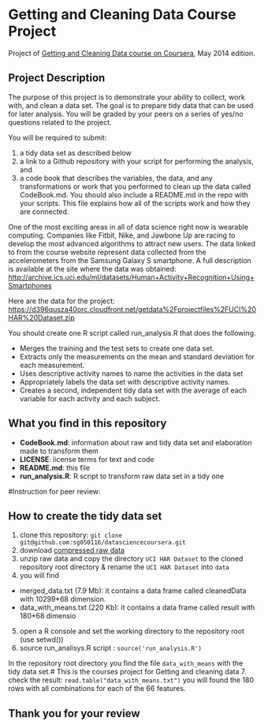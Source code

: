 Getting and Cleaning Data Course Project
========================================

Project of [Getting and Cleaning Data course on Coursera](https://www.coursera.org/course/getdata), May 2014 edition.

## Project Description
The purpose of this project is to demonstrate your ability to collect, work with, and clean a data set.
The goal is to prepare tidy data that can be used for later analysis. You will be graded by your peers
on a series of yes/no questions related to the project.

You will be required to submit:

1. a tidy data set as described below
2. a link to a Github repository with your script for performing the analysis, and
3. a code book that describes the variables, the data, and any transformations or
   work that you performed to clean up the data called CodeBook.md. You should also
   include a README.md in the repo with your scripts. This file explains how all
   of the scripts work and how they are connected. 

One of the most exciting areas in all of data science right now is wearable computing.
Companies like Fitbit, Nike, and Jawbone Up are racing to develop the most advanced
algorithms to attract new users. The data linked to from the course website represent
data collected from the accelerometers from the Samsung Galaxy S smartphone.
A full description is available at the site where the data was obtained:
http://archive.ics.uci.edu/ml/datasets/Human+Activity+Recognition+Using+Smartphones

Here are the data for the project: https://d396qusza40orc.cloudfront.net/getdata%2Fprojectfiles%2FUCI%20HAR%20Dataset.zip

You should create one R script called run_analysis.R that does the following.

* Merges the training and the test sets to create one data set.
* Extracts only the measurements on the mean and standard deviation for each measurement. 
* Uses descriptive activity names to name the activities in the data set
* Appropriately labels the data set with descriptive activity names. 
* Creates a second, independent tidy data set with the average of each variable for each activity and each subject. 

## What you find in this repository

* __CodeBook.md__: information about raw and tidy data set and elaboration made to
  transform them
* __LICENSE__: license terms for text and code
* __README.md__: this file
* __run_analysis.R__: R script to transform raw data set in a tidy one

#Instruction for peer review:

## How to create the tidy data set

1. clone this repository: `git clone git@github.com:sg050116/datasciencecoursera.git`
2. download [compressed raw data](https://d396qusza40orc.cloudfront.net/getdata%2Fprojectfiles%2FUCI%20HAR%20Dataset.zip)
3. unzip raw data and copy the directory `UCI HAR Dataset` to the cloned repository root directory & rename the `UCI HAR Dataset` into `data`
4. you will find
- merged_data.txt (7.9 Mb): it contains a data frame called cleanedData with 10299*68 dimension.
- data_with_means.txt (220 Kb): it contains a data frame called result with 180*68 dimensio
5. open a R console and set the working directory to the repository root (use setwd())
6. source run_analisys.R script : `source('run_analysis.R')`


In the repository root directory you find the file `data_with_means` with the tidy data set.# This is the courses project for Getting and cleaning data
7. check the result: `read.table("data_with_means.txt")`
you will found the 180 rows with all combinations for each of the 66 features.<br>

## Thank you for your review
